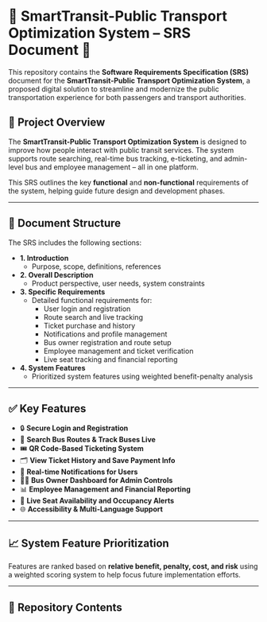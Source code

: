 # 🚌 SmartTransit-Public Transport Optimization System – SRS Document 📄

This repository contains the **Software Requirements Specification (SRS)** document for the **SmartTransit-Public Transport Optimization System**, a proposed digital solution to streamline and modernize the public transportation experience for both passengers and transport authorities.

## 📌 Project Overview

The **SmartTransit-Public Transport Optimization System** is designed to improve how people interact with public transit services. The system supports route searching, real-time bus tracking, e-ticketing, and admin-level bus and employee management – all in one platform.

This SRS outlines the key **functional** and **non-functional** requirements of the system, helping guide future design and development phases.

---

## 📃 Document Structure

The SRS includes the following sections:

- **1. Introduction**
  - Purpose, scope, definitions, references
- **2. Overall Description**
  - Product perspective, user needs, system constraints
- **3. Specific Requirements**
  - Detailed functional requirements for:
    - User login and registration
    - Route search and live tracking
    - Ticket purchase and history
    - Notifications and profile management
    - Bus owner registration and route setup
    - Employee management and ticket verification
    - Live seat tracking and financial reporting
- **4. System Features**
  - Prioritized system features using weighted benefit-penalty analysis

---

## ✅ Key Features

- 🔒 **Secure Login and Registration**
- 🧭 **Search Bus Routes & Track Buses Live**
- 🎟️ **QR Code-Based Ticketing System**
- 🗂️ **View Ticket History and Save Payment Info**
- 🔔 **Real-time Notifications for Users**
- 🧑‍💼 **Bus Owner Dashboard for Admin Controls**
- 📊 **Employee Management and Financial Reporting**
- 🚦 **Live Seat Availability and Occupancy Alerts**
- 🌐 **Accessibility & Multi-Language Support**

---

## 📈 System Feature Prioritization

Features are ranked based on **relative benefit, penalty, cost, and risk** using a weighted scoring system to help focus future implementation efforts.

---

## 📁 Repository Contents

